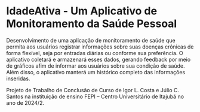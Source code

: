 # IdadeAtiva - Um Aplicativo de Monitoramento da Saúde Pessoal

Desenvolvimento de uma aplicação de monitoramento de saúde que permita aos usuários registrar informações sobre suas doenças crônicas de forma flexível, seja por entradas diárias ou conforme sua preferência. O aplicativo coletará e armazenará esses dados, gerando feedback por meio de gráficos afim de informar aos usuários sobre sua condição de saúde. Além disso, o aplicativo manterá um histórico completo das informações inseridas.

Projeto de Trabalho de Conclusão de Curso de Igor L. Costa e Júlio C. Santos na instituição de ensino FEPI – Centro Universitário de Itajubá no ano de 2024/2.
